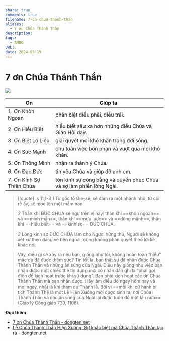 ```yaml
---
share: true
comments: true
filename: 7-on-chua-thanh-than
aliases:
  - 7 ơn Chúa Thánh Thần
description: 
tags:
  - AMDG
URL: 
date: 2024-05-19
---
```

# 7 ơn Chúa Thánh Thần

![](https://i.imgur.com/9PZhSaL.png)

| Ơn                       | Giúp ta                                                             |
| ------------------------ | ------------------------------------------------------------------- |
| 1. Ơn Khôn Ngoan         | phân biệt điều phải, điều trái.                                     |
| 2. Ơn Hiểu Biết          | hiểu biết sâu xa hơn những điều Chúa và Giáo Hội dạy.               |
| 3. Ơn Biết Lo Liệu       | giải quyết mọi khó khăn trong đời sống.                             |
| 4. Ơn Sức Mạnh           | chu toàn việc bổn phận và vượt qua mọi khó khăn.                    |
| 5. Ơn Thông Minh         | nhận ra thánh ý Chúa.                                               |
| 6. Ơn Ðạo Ðức            | tin yêu Chúa và giúp đỡ anh em.                                     |
| 7. Ơn Kính Sợ Thiên Chúa | tôn kính sự công bằng và quyền phép Chúa và sợ làm phiền lòng Ngài. |

> [!quote] Is 11,1-3
> *1* Từ gốc tổ Gie-sê, sẽ đâm ra một nhánh nhỏ, từ cội rễ ấy, sẽ mọc lên một mầm non.
> 
> *2* Thần khí ĐỨC CHÚA sẽ ngự trên vị này: thần khí ==khôn ngoan== và ==minh mẫn==, thần khí ==mưu lược== và ==dũng mãnh==, thần khí ==hiểu biết== và ==kính sợ== ĐỨC CHÚA.
> 
> *3* Lòng kính sợ ĐỨC CHÚA làm cho Người hứng thú, Người sẽ không xét xử theo dáng vẻ bên ngoài, cũng không phán quyết theo lời kẻ khác nói,

> Vậy, điều gì sẽ xảy ra nếu bạn, giống như tôi, không hoàn toàn “hiểu” mặc dù đã được thêm sức? Tin tốt là, bạn thật sự đã nhận được Chúa Thánh Thần và những ân sủng của Ngài. Điều này giống như việc bạn nhận được một chiếc thẻ tín dụng mới có nhãn dán ghi là “phải gọi điện để kích hoạt trước khi sử dụng”. Bạn phải kích hoạt các ơn Chúa Thánh Thần mà bạn nhận được. Hãy làm điều đó ngay hôm nay và mọi ngày, nhất là khi tham dự Thánh lễ. Bởi vì ==mỗi khi cử hành bí tích Thánh Thể là một Lễ Hiện Xuống mới được sinh ra, nơi Chúa Thánh Thần và các ân sủng của Ngài lại được tuôn đổ một lần nữa== (Giáo lý Công giáo 739, 1106).

**Đọc thêm**
- [7 ơn Chúa Thánh Thần - dongten.net](../../7%20%C6%A1n%20Ch%C3%BAa%20Th%C3%A1nh%20Th%E1%BA%A7n%20-%20dongten.net.md)
- [Lễ Chúa Thánh Thần Hiện Xuống: Sự khác biệt mà Chúa Thánh Thần tạo ra - dongten.net](https://dongten.net/le-chua-thanh-than-hien-xuong-su-khac-biet-ma-chua-thanh-than-tao-ra/)
